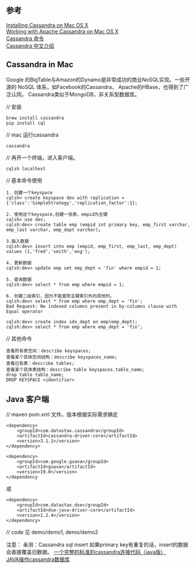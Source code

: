 ## 参考
[Installing Cassandra on Mac OS X](https://gist.github.com/hkhamm/a9a2b45dd749e5d3b3ae) <br>
[Working with Apache Cassandra on Mac OS X](https://www.datastax.com/2012/01/working-with-apache-cassandra-on-mac-os-x) <br>
[Cassandra 命令](https://docs.datastax.com/en/cql/3.3/cql/cql_using/useAboutCQL.html) <br>
[Cassandra 中文介绍](https://teddyma.gitbooks.io/learncassandra_cn/content/about/about_cassandra.html) <br>

## Cassandra in Mac

Google 的BigTable与Amazon的Dynamo是非常成功的商业NoSQL实现。一些开源的 NoSQL 体系，如Facebook的Cassandra， Apache的HBase，也得到了广泛认同。
Cassandra类似于MongoDB，非关系型数据库。

// 安装
```
brew install cassandra
pip install cql
```
// mac 运行cassandra
```
cassandra
```
// 再开一个终端，进入客户端。
```
cqlsh localhost
```

// 基本命令使用
```
1. 创建一个keyspace
cqlsh> create keyspace dev with replication = {'class':'SimpleStrategy','replication_factor':1};

2. 使用这个keyspace,创建一张表，empid为主键
cqlsh> use dev;
cqlsh:dev> create table emp (empid int primary key, emp_first varchar, emp_last varchar, emp_dept varchar);

3.插入数据
cqlsh:dev> insert into emp (empid, emp_first, emp_last, emp_dept) values (1,'fred','smith','eng');

4. 更新数据
cqlsh:dev> update emp set emp_dept = 'fin' where empid = 1;

5. 查询数据
cqlsh:dev> select * from emp where empid = 1;

6. 创建二级索引，因为不能查除主键索引外的其他列。
cqlsh:dev> select * from emp where emp_dept = 'fin';
Bad Request: No indexed columns present in by-columns clause with Equal operator

cqlsh:dev> create index idx_dept on emp(emp_dept);
cqlsh:dev> select * from emp where emp_dept = 'fin’;
```

// 其他命令
```
查看所有表空间：describe keyspaces;
查看某个具体空间结构：describe keyspaces_name;
查看已有表：describe tables;
查看某个具体表结构：describe table keyspaces.table_name;
drop table table_name;
DROP KEYSPACE <identifier>
```

## Java 客户端
// maven pom.xml 文件。版本根据实际需求确定
```
<dependency>
    <groupId>com.datastax.cassandra</groupId>
    <artifactId>cassandra-driver-core</artifactId>
    <version>3.1.1</version>
</dependency>

<dependency>
    <groupId>com.google.guava</groupId>
    <artifactId>guava</artifactId>
    <version>19.0</version>
</dependency
```
或
```
<dependency>
    <groupId>com.datastax.dse</groupId>
    <artifactId>dse-java-driver-core</artifactId>
    <version>1.2.4</version>
</dependency>
```
// code
见 demo/demo1, demo/demo2

注意：
亲测：Cassandra sql insert 如果primary key有重复的话，insert的数据会直接覆盖旧数据。
[一个完整的标准的cassandra连接代码（java版）](https://blog.csdn.net/zhuwinmin/article/details/72683314) <br>
[JAVA操作cassandra数据库](https://www.cnblogs.com/zzd-zxj/p/6091123.html) <br>